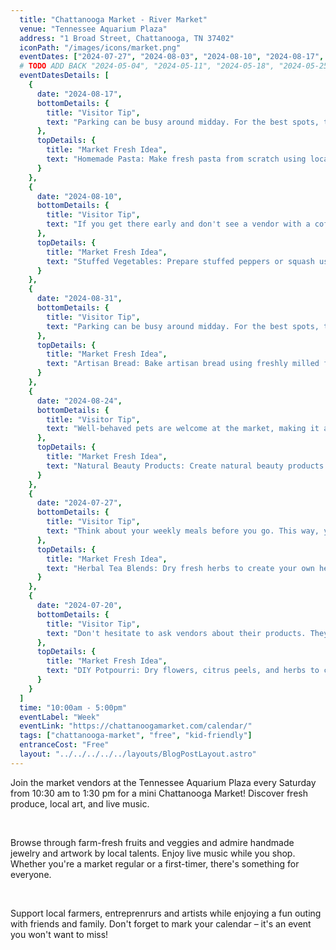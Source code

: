 ```yaml
---
  title: "Chattanooga Market - River Market"
  venue: "Tennessee Aquarium Plaza"
  address: "1 Broad Street, Chattanooga, TN 37402"
  iconPath: "/images/icons/market.png"
  eventDates: ["2024-07-27", "2024-08-03", "2024-08-10", "2024-08-17", "2024-08-24", "2024-08-31"]
  # TODO ADD BACK "2024-05-04", "2024-05-11", "2024-05-18", "2024-05-25", "2024-06-01", "2024-06-08", "2024-06-15", "2024-06-22", "2024-06-29", "2024-07-06", "2024-07-13", "2024-07-20", 
  eventDatesDetails: [
    {
      date: "2024-08-17", 
      bottomDetails: {
        title: "Visitor Tip", 
        text: "Parking can be busy around midday. For the best spots, try arriving right at the start of the market or closer to the end."
      },
      topDetails: {
        title: "Market Fresh Idea", 
        text: "Homemade Pasta: Make fresh pasta from scratch using local eggs and flour."
      }
    },
    {
      date: "2024-08-10", 
      bottomDetails: {
        title: "Visitor Tip", 
        text: "If you get there early and don't see a vendor with a coffee offering, there is a Starbucks very close by to help get your morning (or afternoon) going.",
      },
      topDetails: {
        title: "Market Fresh Idea", 
        text: "Stuffed Vegetables: Prepare stuffed peppers or squash using fresh vegetables and grains."
      }
    },
    {
      date: "2024-08-31", 
      bottomDetails: {
        title: "Visitor Tip", 
        text: "Parking can be busy around midday. For the best spots, try arriving right at the start of the market or closer to the end."
      },
      topDetails: {
        title: "Market Fresh Idea", 
        text: "Artisan Bread: Bake artisan bread using freshly milled flour and local ingredients."
      }
    },
    {
      date: "2024-08-24", 
      bottomDetails: {
        title: "Visitor Tip", 
        text: "Well-behaved pets are welcome at the market, making it a fun outing for the whole family, including furry friends."
      },
      topDetails: {
        title: "Market Fresh Idea", 
        text: "Natural Beauty Products: Create natural beauty products like face masks and scrubs using market ingredients."
      }
    },
    {
      date: "2024-07-27", 
      bottomDetails: {
        title: "Visitor Tip", 
        text: "Think about your weekly meals before you go. This way, you can plan your purchases and ensure your trip to the market is a success."
      },
      topDetails: {
        title: "Market Fresh Idea", 
        text: "Herbal Tea Blends: Dry fresh herbs to create your own herbal tea blends."
      }
    },
    {
      date: "2024-07-20", 
      bottomDetails: {
        title: "Visitor Tip", 
        text: "Don't hesitate to ask vendors about their products. They can offer great advice, cooking tips, and sometimes even samples."
      },
      topDetails: {
        title: "Market Fresh Idea", 
        text: "DIY Potpourri: Dry flowers, citrus peels, and herbs to create fragrant potpourri for your home."
      }
    }
  ]
  time: "10:00am - 5:00pm"
  eventLabel: "Week"
  eventLink: "https://chattanoogamarket.com/calendar/"
  tags: ["chattanooga-market", "free", "kid-friendly"]
  entranceCost: "Free"
  layout: "../../../../../layouts/BlogPostLayout.astro"
---
```



Join the market vendors at the Tennessee Aquarium Plaza every Saturday from 10:30 am to 1:30 pm for a mini Chattanooga Market! Discover fresh produce, local art, and live music.

<br>

Browse through farm-fresh fruits and veggies and admire handmade jewelry and artwork by local talents. Enjoy live music while you shop. Whether you're a market regular or a first-timer, there's something for everyone.

<br>

Support local farmers, entreprenrurs and artists while enjoying a fun outing with friends and family. Don't forget to mark your calendar – it's an event you won't want to miss!
